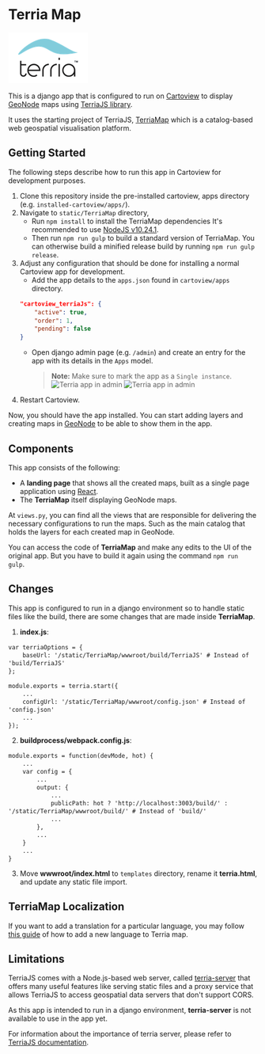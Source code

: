 # Terria Map

![Terria logo](./static/TerriaMap/terria-logo.png "Terria logo")

This is a django app that is configured to run on [Cartoview](https://cartoview.net/) to display [GeoNode](https://github.com/GeoNode/geonode) maps using [TerriaJS library](https://github.com/TerriaJS/TerriaJS).

It uses the starting project of TerriaJS, [TerriaMap](https://github.com/TerriaJS/TerriaMap) which is a catalog-based web geospatial visualisation platform.

## Getting Started

The following steps describe how to run this app in Cartoview for development purposes.

1. Clone this repository inside the pre-installed cartoview, apps directory (e.g. `installed-cartoview/apps/`).
2. Navigate to `static/TerriaMap` directory,
    - Run `npm install` to install the TerriaMap dependencies It's recommended to use [NodeJS v10.24.1](https://nodejs.org/download/release/v10.24.1/).
    - Then run `npm run gulp` to build a standard version of TerriaMap. You can otherwise build a minified release build by running `npm run gulp release`.
3. Adjust any configuration that should be done for installing a normal Cartoview app for development.
    - Add the app details to the `apps.json` found in `cartoview/apps` directory.
    ```json
    "cartoview_terriaJs": {
        "active": true,
        "order": 1,
        "pending": false
    }
    ```
    - Open django admin page (e.g. `/admin`) and create an entry for the app with its details in the `Apps` model.
        > **Note:** Make sure to mark the app as a `Single instance`.
        > ![Terria app in admin](https://user-images.githubusercontent.com/30727109/132563178-3c9ad85b-251d-450e-bc79-f6e2b9ec15dd.png)
        > ![Terria app in admin](https://user-images.githubusercontent.com/30727109/132563211-9cdb899d-cf5c-4682-940c-e5891b769c26.png)
4. Restart Cartoview.

Now, you should have the app installed. You can start adding layers and creating maps in [GeoNode](https://github.com/GeoNode/geonode) to be able to show them in the app.

## Components

This app consists of the following:
* A **landing page** that shows all the created maps, built as a single page application using [React](https://reactjs.org/).
* The **TerriaMap** itself displaying GeoNode maps.

At `views.py`, you can find all the views that are responsible for delivering the necessary configurations to run the maps. Such as the main catalog that holds the layers for each created map in GeoNode.

You can access the code of **TerriaMap** and make any edits to the UI of the original app. But you have to build it again using the command `npm run gulp`.

## Changes

This app is configured to run in a django environment so to handle static files like the build, there are some changes that are made inside **TerriaMap**.

1. **index.js**:
```
var terriaOptions = {
    baseUrl: '/static/TerriaMap/wwwroot/build/TerriaJS' # Instead of 'build/TerriaJS'
};
```
```
module.exports = terria.start({
    ...
    configUrl: '/static/TerriaMap/wwwroot/config.json' # Instead of 'config.json'
    ...
});
```

2. **buildprocess/webpack.config.js**:
```
module.exports = function(devMode, hot) {
    ...
    var config = {
        ...
        output: {
            ...
            publicPath: hot ? 'http://localhost:3003/build/' : '/static/TerriaMap/wwwroot/build/' # Instead of 'build/'
            ...
        },
        ...
    }
    ...
}
```

3. Move **wwwroot/index.html** to `templates` directory, rename it **terria.html**, and update any static file import.

## TerriaMap Localization

If you want to add a translation for a particular language, you may follow [this guide](static/TerriaMap/README.md#localization) of how to add a new language to Terria map.

## Limitations

TerriaJS comes with a Node.js-based web server, called [terria-server](https://github.com/TerriaJS/terriajs-server) that offers many useful features like serving static files and a proxy service that allows TerriaJS to access geospatial data servers that don't support CORS.

As this app is intended to run in a django environment, **terria-server** is not available to use in the app yet.

For information about the importance of terria server, please refer to [TerriaJS documentation](https://docs.terria.io/guide/deploying/deploying-terriamap/#using-any-web-server).
